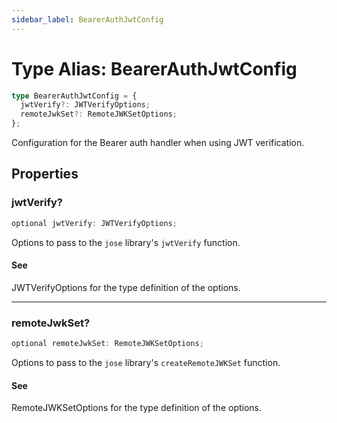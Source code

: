 ```yaml
---
sidebar_label: BearerAuthJwtConfig
---
```


# Type Alias: BearerAuthJwtConfig

```ts
type BearerAuthJwtConfig = {
  jwtVerify?: JWTVerifyOptions;
  remoteJwkSet?: RemoteJWKSetOptions;
};
```

Configuration for the Bearer auth handler when using JWT verification.

## Properties

### jwtVerify?

```ts
optional jwtVerify: JWTVerifyOptions;
```

Options to pass to the `jose` library's `jwtVerify` function.

#### See

JWTVerifyOptions for the type definition of the options.

***

### remoteJwkSet?

```ts
optional remoteJwkSet: RemoteJWKSetOptions;
```

Options to pass to the `jose` library's `createRemoteJWKSet` function.

#### See

RemoteJWKSetOptions for the type definition of the options.

